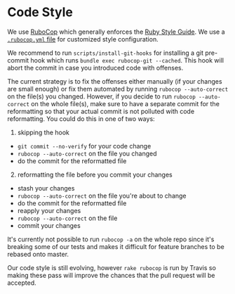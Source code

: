 # Code Style

We use [RuboCop](http://batsov.com/rubocop/) which generally enforces the [Ruby Style Guide](https://github.com/bbatsov/ruby-style-guide).
We use a [`.rubocop.yml` file](https://github.com/cloudfoundry/bosh/blob/master/src/.rubocop.yml) for customized style configuration.

We recommend to run `scripts/install-git-hooks` for installing a git pre-commit hook which runs `bundle exec rubocop-git --cached`.
This hook will abort the commit in case you introduced code with offenses.

The current strategy is to fix the offenses either manually (if your changes are small enough) or fix them automated by running `rubocop --auto-correct` on the file(s) you changed. However, if you decide to run `rubocop --auto-correct` on the whole file(s), make sure to have a separate commit for the reformatting so that your actual commit is not polluted with code reformatting. You could do this in one of two ways:

1. skipping the hook
  - `git commit --no-verify` for your code change
  - `rubocop --auto-correct` on the file you changed
  - do the commit for the reformatted file
  
2. reformatting the file before you commit your changes
  - stash your changes
  - `rubocop --auto-correct` on the file you're about to change
  - do the commit for the reformatted file
  - reapply your changes
  - `rubocop --auto-correct` on the file
  - commit your changes
  
It's currently not possible to run `rubocop -a` on the whole repo since it's breaking some of our tests and makes it difficult for feature branches to be rebased onto master.

Our code style is still evolving, however `rake rubocop` is run by Travis so making these pass will improve the chances that the pull request will be accepted.
